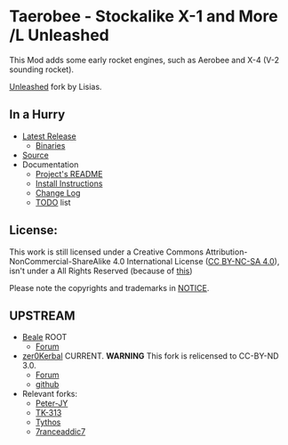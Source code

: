 # Taerobee - Stockalike X-1 and More /L Unleashed

This Mod adds some early rocket engines, such as Aerobee and X-4 (V-2 sounding rocket).


[Unleashed](https://ksp.lisias.net/add-ons-unleashed/) fork by Lisias.


## In a Hurry

* [Latest Release](https://github.com/net-lisias-kspu/Taerobee/releases)
	+ [Binaries](https://github.com/net-lisias-kspu/Taerobee/tree/Archive)
* [Source](https://github.com/net-lisias-kspu/Taerobee)
* Documentation
	+ [Project's README](https://github.com/net-lisias-kspu/Taerobee/blob/master/README.md)
	+ [Install Instructions](https://github.com/net-lisias-kspu/Taerobee/blob/master/INSTALL.md)
	+ [Change Log](./CHANGE_LOG.md)
	+ [TODO](./TODO.md) list


## License:

This work is still licensed under a Creative Commons Attribution-NonCommercial-ShareAlike 4.0 International License ([CC BY-NC-SA 4.0](http://creativecommons.org/licenses/by-nc-sa/4.0/)), isn't under a All Rights Reserved (because of [this](https://wiki.creativecommons.org/wiki/Considerations_for_licensors_and_licensees#Remember_the_license_may_not_be_revoked))

Please note the copyrights and trademarks in [NOTICE](./NOTICE).


## UPSTREAM

* [Beale](https://forum.kerbalspaceprogram.com/index.php?/profile/70533-beale/) ROOT
	+ [Forum](https://forum.kerbalspaceprogram.com/index.php?/topic/119858-*/)
* [zer0Kerbal](https://forum.kerbalspaceprogram.com/index.php?/profile/190933-zer0kerbal/) CURRENT. **WARNING** This fork is relicensed to CC-BY-ND 3.0.
	+ [Forum](https://forum.kerbalspaceprogram.com/index.php?/topic/205846-112x-taerobee-stockalike-x-1-and-more-version-1399-return-to-flight-line-27012017/)
	+ [github](https://github.com/zer0Kerbal/Taerobee/)
* Relevant forks:
	+ [Peter-JY](https://github.com/Peter-JY/Taerobee)
	+ [TK-313](https://github.com/TK-313/Taerobee)
	+ [Tythos](https://github.com/Tythos/Taerobee)
	+ [7ranceaddic7](https://github.com/7ranceaddic7/Taerobee)

